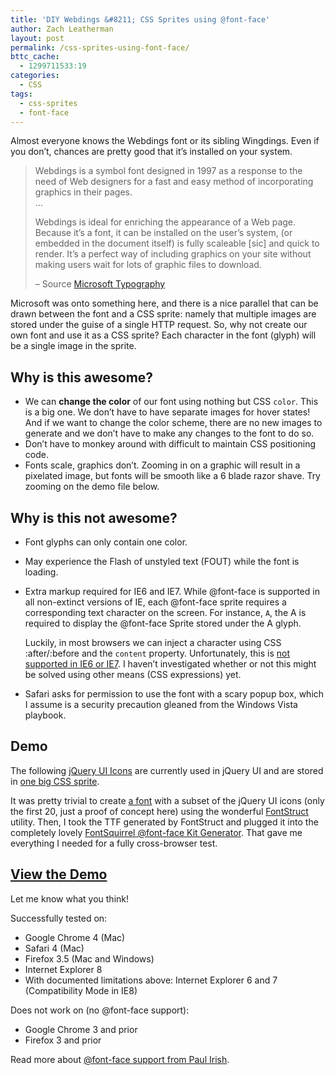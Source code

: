 ```yaml
---
title: 'DIY Webdings &#8211; CSS Sprites using @font-face'
author: Zach Leatherman
layout: post
permalink: /css-sprites-using-font-face/
bttc_cache:
  - 1299711533:19
categories:
  - CSS
tags:
  - css-sprites
  - font-face
---
```


Almost everyone knows the Webdings font or its sibling Wingdings. Even if you don’t, chances are pretty good that it’s installed on your system.

> Webdings is a symbol font designed in 1997 as a response to the need of Web designers for a fast and easy method of incorporating graphics in their pages.  
> …
> 
> Webdings is ideal for enriching the appearance of a Web page. Because it’s a font, it can be installed on the user’s system, (or embedded in the document itself) is fully scaleable [sic] and quick to render. It’s a perfect way of including graphics on your site without making users wait for lots of graphic files to download.
> 
> – Source [Microsoft Typography][1]

 [1]: http://www.microsoft.com/typography/fonts/family.aspx?FID=5

Microsoft was onto something here, and there is a nice parallel that can be drawn between the font and a CSS sprite: namely that multiple images are stored under the guise of a single HTTP request. So, why not create our own font and use it as a CSS sprite? Each character in the font (glyph) will be a single image in the sprite.

## Why is this awesome?

*   We can **change the color** of our font using nothing but CSS `color`. This is a big one. We don’t have to have separate images for hover states! And if we want to change the color scheme, there are no new images to generate and we don’t have to make any changes to the font to do so.
*   Don’t have to monkey around with difficult to maintain CSS positioning code.
*   Fonts scale, graphics don’t. Zooming in on a graphic will result in a pixelated image, but fonts will be smooth like a 6 blade razor shave. Try zooming on the demo file below.

## Why is this not awesome?

*   Font glyphs can only contain one color.
*   May experience the Flash of unstyled text (FOUT) while the font is loading.
*   Extra markup required for IE6 and IE7. While @font-face is supported in all non-extinct versions of IE, each @font-face sprite requires a corresponding text character on the screen. For instance, `A`, the A is required to display the @font-face Sprite stored under the A glyph.  
      
    Luckily, in most browsers we can inject a character using CSS :after/:before and the `content` property. Unfortunately, this is [not supported in IE6 or IE7][2]. I haven’t investigated whether or not this might be solved using other means (CSS expressions) yet.
*   Safari asks for permission to use the font with a scary popup box, which I assume is a security precaution gleaned from the Windows Vista playbook.

 [2]: http://www.quirksmode.org/css/beforeafter_content.html

## Demo

The following [jQuery UI Icons][3] are currently used in jQuery UI and are stored in [one big CSS sprite][4].

 [3]: http://jquery-ui.googlecode.com/svn/trunk/tests/static/icons.html
 [4]: http://jqueryui.com/themeroller/images/?new=888888&w=256&h=240&f=png&fltr[]=rcd|256&fltr[]=mask|icons/icons.png

It was pretty trivial to create [a font][5] with a subset of the jQuery UI icons (only the first 20, just a proof of concept here) using the wonderful [FontStruct][6] utility. Then, I took the TTF generated by FontStruct and plugged it into the completely lovely [FontSquirrel @font-face Kit Generator][7]. That gave me everything I needed for a fully cross-browser test.

 [5]: http://fontstruct.fontshop.com/fontstructions/show/jquery_ui_icons_1
 [6]: http://fontstruct.fontshop.com/
 [7]: http://www.fontsquirrel.com/fontface/generator

## [View the Demo][8]

 [8]: http://www.zachleat.com/test/fonts/font.html

Let me know what you think!

Successfully tested on: 

 *   Google Chrome 4 (Mac)
 *   Safari 4 (Mac)
 *   Firefox 3.5 (Mac and Windows)
 *   Internet Explorer 8
 *   With documented limitations above: Internet Explorer 6 and 7 (Compatibility Mode in IE8)

Does not work on (no @font-face support):

 *   Google Chrome 3 and prior
 *   Firefox 3 and prior

Read more about [@font-face support from Paul Irish][9].

 [9]: http://paulirish.com/2009/bulletproof-font-face-implementation-syntax/